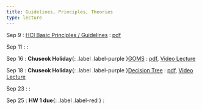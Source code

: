 ```yaml
---
title: Guidelines, Principles, Theories
type: lecture
---
```


Sep 9
: [HCI Basic Principles / Guidelines](#)
  : [pdf](../assets/lectures/hci-principles.pdf)
  

Sep 11
: 
  : 

Sep 16
: **Chuseok Holiday**{: .label .label-purple }[GOMS](#)
  : [pdf](../assets/lectures/goms.pdf), [Video Lecture](https://tinyurl.com/y32txubb)

Sep 18
: **Chuseok Holiday**{: .label .label-purple }[Decision Tree](#)
  : [pdf](../assets/lectures/decision-trees.pdf), [Video Lecture](https://tinyurl.com/3j74bp7p)

Sep 23
: 
  : 

Sep 25
: **HW 1 due**{: .label .label-red }
  : 
